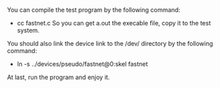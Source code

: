 You can compile the test program by the following command:
  * cc fastnet.c
So you can get a.out the execable file, copy it to the test system.

You should also link the device link to the /dev/ directory by the following command:
  * ln -s ../devices/pseudo/fastnet\@0\:skel fastnet

At last, run the program and enjoy it.
